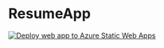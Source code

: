 # ResumeApp
[![Deploy web app to Azure Static Web Apps](https://github.com/klaben-szabolcs-bence/ResumeApp/actions/workflows/azure-staticwebapp.yml/badge.svg)](https://github.com/klaben-szabolcs-bence/ResumeApp/actions/workflows/azure-staticwebapp.yml)
